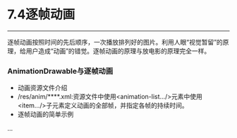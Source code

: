 # 7.4逐帧动画
---
逐帧动画按照时间的先后顺序，一次播放排列好的图片。利用人眼“视觉暂留”的原理，给用户造成“动画”的错觉。逐帧动画的原理与放电影的原理完全一样。

### AnimationDrawable与逐帧动画
* 动画资源文件介绍
 * /res/anim/****.xml:资源文件中使用<animation-list…/>元素中使用<item…/>子元素定义动画的全部帧，并指定各帧的持续时间。
* 逐帧动画的简单示例
<?xml version="1.0" encoding="utf-8"?>
<!-- 指定动画循环播放 -->
<animation-list xmlns:android="http://schemas.android.com/apk/res/android"
android:oneshot="false">
<!-- 添加多个帧 -->
  <item android:drawable="@drawable/fat_po_f01" android:duration="60" />
  <item android:drawable="@drawable/fat_po_f02" android:duration="60" />
  <item android:drawable="@drawable/fat_po_f03" android:duration="60" />
...
</animation-list>









